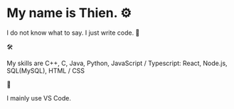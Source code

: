 # My name is Thien. :gear: 

I do not know what to say. I just write code. :pencil:

:hammer_and_wrench:

My skills are C++, C, Java, Python, JavaScript / Typescript: React, Node.js, SQL(MySQL), HTML / CSS

:toolbox: 

I mainly use VS Code.

<!-- :link: -->
